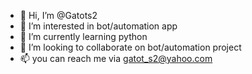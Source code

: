 - 👋 Hi, I’m @Gatots2
- 👀 I’m interested in bot/automation app
- 🌱 I’m currently learning python
- 💞️ I’m looking to collaborate on bot/automation project
- 📫 you can reach me via gatot_s2@yahoo.com

<!---
Gatots2/Gatots2 is a ✨ special ✨ repository because its `README.md` (this file) appears on your GitHub profile.
You can click the Preview link to take a look at your changes.
--->
